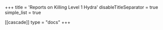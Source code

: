 +++
title = 'Reports on Killing Level 1 Hydra'
disableTitleSeparator = true
simple_list = true

[[cascade]]
  type = "docs"
+++

